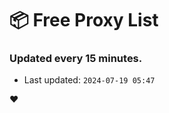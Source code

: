 # :package: Free Proxy List
### Updated every 15 minutes.

- Last updated: `2024-07-19 05:47`

:heart:
